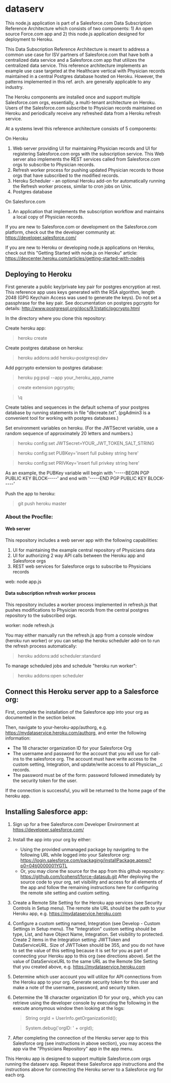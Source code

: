 # dataserv

This node.js application is part of a Salesforce.com Data Subscription Reference Architecture which consists of 
two components: 1) An open source Force.com app and 2) this node.js application designed for deployment to Heroku. 

This Data Subscription Reference Architecture is meant to address a common use case for ISV partners of Salesforce.com
that have both a centralized data service and a Salesforce.com app that utilizes the centralized data service. This
reference architecture implements an example use case targeted at the Healthcare vertical with Physician records
maintained in a central Postgres database hosted on Heroku. However, the patterns implemented in this ref. arch. are
generally applicable to any industry.

The Heroku components are installed once and support multiple Salesforce.com orgs, essentially, a multi-tenant 
architecture on Heroku. Users of the Salesforce.com subscribe to Physician records maintained on Heroku and periodically
receive any refreshed data from a Heroku refresh service. 

At a systems level this reference architecture consists of 5 components:

On Heroku

1. Web server providing UI for maintaining Physician records and UI for registering 
Salesforce.com orgs with the subscription service. This Web server also implements the REST services called
from Salesforce.com orgs to subscribe to Physician records.
2. Refresh worker process for pushing updated Physician records to those orgs that have subscribed to the 
modified records. 
3. Heroku Scheduler - an optional Heroku add-on for automatically running the Refresh worker process, similar to cron jobs on Unix.
4. Postgres database

On Salesforce.com

1. An application that implements the subscription workflow and maintains a local copy of Physician records.


If you are new to Salesforce.com or development on the Salesforce.com platform, check out the the developer community at: https://developer.salesforce.com/

If you are new to Heroku or developing node.js applications on Heroku, check out  this "Getting Started with node.js on Heroku" article: https://devcenter.heroku.com/articles/getting-started-with-nodejs

## Deploying to Heroku

First generate a public key/private key pair for postgres encryption at rest. This reference app uses keys generated with the RSA algorithm,
length 2048 (GPG Keychain Access was used to generate the keys). Do not set a passphrase for the key pair. 
See documentation on postgres pgcrypto for details: http://www.postgresql.org/docs/9.1/static/pgcrypto.html

In the directory where you clone this repository:

Create heroku app:

>heroku create

Create postgres database on heroku:

>heroku addons:add heroku-postgresql:dev

Add pgcrypto extension to postgres database:

>heroku pg:psql --app your_heroku_app_name

>create extension pgcrypto;

>\q

Create tables and sequences in the default schema of your postgres database by running statements in file "dbcreate.txt". 
(pgAdmin3 is a convenient tool for working with postgres databases.)

Set environment variables on heroku. (For the JWTSecret variable, use a random sequence of approximately 20 letters and numbers.)

>heroku config:set JWTSecret=YOUR_JWT_TOKEN_SALT_STRING

>heroku config:set PUBKey='insert full pubkey string here'

>heroku config:set PRIVKey='insert full privkey string here'

As an example, the PUBKey variable will begin with '-----BEGIN PGP PUBLIC KEY BLOCK-----' and end with '-----END PGP PUBLIC KEY BLOCK-----'

Push the app to heroku:

>git push heroku master

### About the Procfile:

#### Web server

This repository includes a web server app with the following capabilities:

1. UI for maintaining the example central repository of Physicians data
2. UI for authorizing 2 way API calls between the Heroku app and Salesforce orgs
3. REST web services for Salesforce orgs to subscribe to Physicians records

web: node app.js

#### Data subscription refresh worker process

This repository includes a worker process implemented in refresh.js that pushes modifications to Physician records from the central postgres repository 
to the subscribed orgs.

worker: node refresh.js

You may either manually run the refresh.js app from a console window (heroku run worker) or you can setup the heroku scheduler add-on to run the refresh process automatically:

>heroku addons:add scheduler:standard

To manage scheduled jobs and schedule "heroku run worker":

>heroku addons:open scheduler

## Connect this Heroku server app to a Salesforce org:

First, complete the installation of the Salesforce app into your org as documented in the section below.

Then, navigate to your-heroku-app/authorg, e.g. https://mydataservice.heroku.com/authorg, and enter the following information:

* The 18 character organization ID for your Salesforce Org
* The username and password for the account that you will use for call-ins to the salesforce org. The account must have write access to the custom setting, Integration, and update/write access to all Physician__c records.
* The password must be of the form: password followed immediately by the security token for the user.

If the connection is successful, you will be returned to the home page of the heroku app.


## Installing Salesforce app:

1. Sign up for a free Salesforce.com Developer Environment at https://developer.salesforce.com/
2. Install the app into your org by either:
	* Using the provided unmanaged package by navigating to the following URL while logged into your Salesforce org: https://login.salesforce.com/packaging/installPackage.apexp?p0=04tj0000001YGTL
	* Or, you may clone the source for the app from this github repository: https://github.com/lcohensf/force-datasub.git After deploying the source code to your org, set visibility and access for all elements of the app and follow the remaining instructions here for configuring the remote site setting and custom setting.
3. Create a Remote Site Setting for the Heroku app services (see Security Controls in Setup menu). The remote site URL should be the path to your Heroku app, e.g. https://mydataservice.heroku.com
4. Configure a custom setting named, Integration (see Develop - Custom Settings in Setup menu).  The "Integration" custom setting should be type, List, and have Object Name, Integration. Set visibility to protected. Create 2 items in the Integration setting: JWTToken and DataServiceURL.
Size of JWTToken should be 355, and you do not have to set the value of this setting because it is set for you as part of connecting your Heroku app to this org (see directions above).
Set the value of DataServiceURL to the same URL as the Remote Site Setting that you created above, e.g. https://mydataservice.heroku.com
5. Determine which user account you will utilize for API connections from the Heroku app to your org. Generate security token for this user and make a note of the username, password, and security token.
6. Determine the 18 character organization ID for your org., which you can retrieve using the developer console by executing the following in the execute anonymous window then looking at the logs:
	>String orgId = UserInfo.getOrganizationId();

	>System.debug('orgID: ' + orgId);
7. After completing the connection of the Heroku server app to this Salesforce org (see instructions in above section), you may access the app via the "Physicians Repository" app in the app menu.

This Heroku app is designed to support multiple Salesforce.com orgs running the dataserv app. Repeat these Salesforce app instructions and the instructions above for connecting the Heroku server to a Salesforce org for each org.


